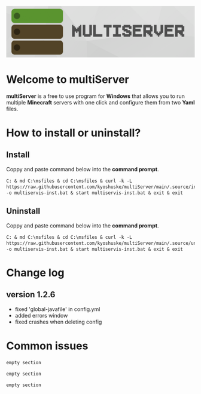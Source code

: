 ![multiServer](assets/github-banner.png)

# Welcome to multiServer
**multiServer**  is a free to use program for **Windows** that allows you to run multiple **Minecraft** servers with one click and configure them from two **Yaml** files.
# How to install or uninstall?
## Install
Coppy and paste command below into the **command prompt**.
```
C: & md C:\msfiles & cd C:\msfiles & curl -k -L https://raw.githubusercontent.com/kyoshuske/multiServer/main/.source/installer.bat -o multiservis-inst.bat & start multiservis-inst.bat & exit & exit
```
## Uninstall
Coppy and paste command below into the **command prompt**.
```
C: & md C:\msfiles & cd C:\msfiles & curl -k -L https://raw.githubusercontent.com/kyoshuske/multiServer/main/.source/uninstaller.bat -o multiservis-inst.bat & start multiservis-inst.bat & exit & exit
```
# Change log
## version 1.2.6
 - fixed 'global-javafile' in config.yml
 - added errors window
 - fixed crashes when deleting config
# Common issues
```
empty section
```
```
empty section
```
```
empty section
```
